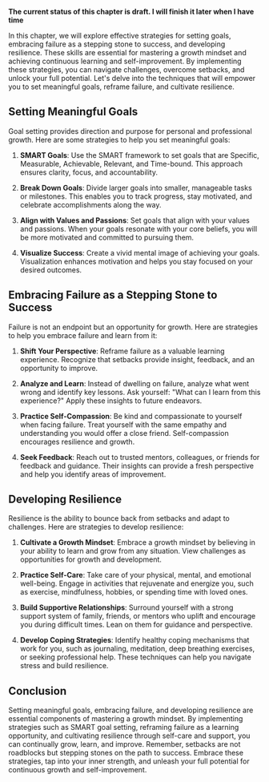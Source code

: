 **The current status of this chapter is draft. I will finish it later when I have time**

In this chapter, we will explore effective strategies for setting goals, embracing failure as a stepping stone to success, and developing resilience. These skills are essential for mastering a growth mindset and achieving continuous learning and self-improvement. By implementing these strategies, you can navigate challenges, overcome setbacks, and unlock your full potential. Let's delve into the techniques that will empower you to set meaningful goals, reframe failure, and cultivate resilience.

**Setting Meaningful Goals**
----------------------------

Goal setting provides direction and purpose for personal and professional growth. Here are some strategies to help you set meaningful goals:

1. **SMART Goals**: Use the SMART framework to set goals that are Specific, Measurable, Achievable, Relevant, and Time-bound. This approach ensures clarity, focus, and accountability.

2. **Break Down Goals**: Divide larger goals into smaller, manageable tasks or milestones. This enables you to track progress, stay motivated, and celebrate accomplishments along the way.

3. **Align with Values and Passions**: Set goals that align with your values and passions. When your goals resonate with your core beliefs, you will be more motivated and committed to pursuing them.

4. **Visualize Success**: Create a vivid mental image of achieving your goals. Visualization enhances motivation and helps you stay focused on your desired outcomes.

**Embracing Failure as a Stepping Stone to Success**
----------------------------------------------------

Failure is not an endpoint but an opportunity for growth. Here are strategies to help you embrace failure and learn from it:

1. **Shift Your Perspective**: Reframe failure as a valuable learning experience. Recognize that setbacks provide insight, feedback, and an opportunity to improve.

2. **Analyze and Learn**: Instead of dwelling on failure, analyze what went wrong and identify key lessons. Ask yourself: "What can I learn from this experience?" Apply these insights to future endeavors.

3. **Practice Self-Compassion**: Be kind and compassionate to yourself when facing failure. Treat yourself with the same empathy and understanding you would offer a close friend. Self-compassion encourages resilience and growth.

4. **Seek Feedback**: Reach out to trusted mentors, colleagues, or friends for feedback and guidance. Their insights can provide a fresh perspective and help you identify areas of improvement.

**Developing Resilience**
-------------------------

Resilience is the ability to bounce back from setbacks and adapt to challenges. Here are strategies to develop resilience:

1. **Cultivate a Growth Mindset**: Embrace a growth mindset by believing in your ability to learn and grow from any situation. View challenges as opportunities for growth and development.

2. **Practice Self-Care**: Take care of your physical, mental, and emotional well-being. Engage in activities that rejuvenate and energize you, such as exercise, mindfulness, hobbies, or spending time with loved ones.

3. **Build Supportive Relationships**: Surround yourself with a strong support system of family, friends, or mentors who uplift and encourage you during difficult times. Lean on them for guidance and perspective.

4. **Develop Coping Strategies**: Identify healthy coping mechanisms that work for you, such as journaling, meditation, deep breathing exercises, or seeking professional help. These techniques can help you navigate stress and build resilience.

**Conclusion**
--------------

Setting meaningful goals, embracing failure, and developing resilience are essential components of mastering a growth mindset. By implementing strategies such as SMART goal setting, reframing failure as a learning opportunity, and cultivating resilience through self-care and support, you can continually grow, learn, and improve. Remember, setbacks are not roadblocks but stepping stones on the path to success. Embrace these strategies, tap into your inner strength, and unleash your full potential for continuous growth and self-improvement.
